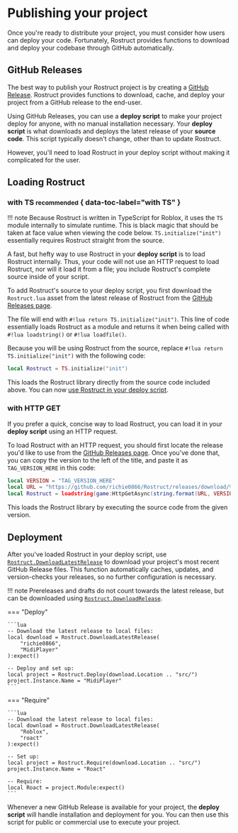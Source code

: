 # Publishing your project

Once you're ready to distribute your project, you must consider how users can deploy your code. Fortunately, Rostruct provides functions to download and deploy your codebase through GitHub automatically.

## GitHub Releases

The best way to publish your Rostruct project is by creating a [GitHub Release](https://docs.github.com/en/github/administering-a-repository/releasing-projects-on-github/managing-releases-in-a-repository). Rostruct provides functions to download, cache, and deploy your project from a GitHub release to the end-user.

Using GitHub Releases, you can use a **deploy script** to make your project deploy for anyone, with no manual installation necessary. Your **deploy script** is what downloads and deploys the latest release of your **source code**. This script typically doesn't change, other than to update Rostruct.

However, you'll need to load Rostruct in your deploy script without making it complicated for the user.

## Loading Rostruct

### with TS <small>recommended</small> { data-toc-label="with TS" }

!!! note
	Because Rostruct is written in TypeScript for Roblox, it uses the `TS` module internally to simulate runtime. This is black magic that should be taken at face value when viewing the code below. `TS.initialize("init")` essentially requires Rostruct straight from the source.

A fast, but hefty way to use Rostruct in your **deploy script** is to load Rostruct internally. Thus, your code will not use an HTTP request to load Rostruct, nor will it load it from a file; you include Rostruct's complete source inside of your script.

To add Rostruct's source to your deploy script, you first download the `Rostruct.lua` asset from the latest release of Rostruct from the [GitHub Releases page](https://github.com/richie0866/Rostruct/releases/latest).

The file will end with `#!lua return TS.initialize("init")`. This line of code essentially loads Rostruct as a module and returns it when being called with `#!lua loadstring()` or `#!lua loadfile()`.

Because you will be using Rostruct from the source, replace `#!lua return TS.initialize("init")` with the following code:

```lua
local Rostruct = TS.initialize("init")
```

This loads the Rostruct library directly from the source code included above. You can now [use Rostruct in your deploy script](#deployment).

### with HTTP GET

If you prefer a quick, concise way to load Rostruct, you can load it in your **deploy script** using an HTTP request. 

To load Rostruct with an HTTP request, you should first locate the release you'd like to use from the [GitHub Releases page](https://github.com/richie0866/Rostruct/releases/latest). Once you've done that, you can copy the version to the left of the title, and paste it as `TAG_VERSION_HERE` in this code:

```lua
local VERSION = "TAG_VERSION_HERE"
local URL = "https://github.com/richie0866/Rostruct/releases/download/%s/Rostruct.lua"
local Rostruct = loadstring(game:HttpGetAsync(string.format(URL, VERSION)))()
```

This loads the Rostruct library by executing the source code from the given version.

## Deployment

After you've loaded Rostruct in your deploy script, use [`Rostruct.DownloadLatestRelease`](../reference/functions.md#downloadlatestrelease) to download your project's most recent GitHub Release files. This function automatically caches, updates, and version-checks your releases, so no further configuration is necessary.

!!! note
	Prereleases and drafts do not count towards the latest release, but can be downloaded using [`Rostruct.DownloadRelease`](../reference/functions.md#downloadrelease).

=== "Deploy"

	```lua
	-- Download the latest release to local files:
	local download = Rostruct.DownloadLatestRelease(
		"richie0866",
		"MidiPlayer"
	):expect()

	-- Deploy and set up:
	local project = Rostruct.Deploy(download.Location .. "src/")
	project.Instance.Name = "MidiPlayer"
	```

=== "Require"

	```lua
	-- Download the latest release to local files:
	local download = Rostruct.DownloadLatestRelease(
		"Roblox",
		"roact"
	):expect()

	-- Set up:
	local project = Rostruct.Require(download.Location .. "src/")
	project.Instance.Name = "Roact"

	-- Require:
	local Roact = project.Module:expect()
	```

Whenever a new GitHub Release is available for your project, the **deploy script** will handle installation and deployment for you. You can then use this script for public or commercial use to execute your project.
